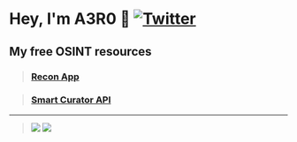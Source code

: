 # __Hey, I'm A3R0 :wave:__ [![Twitter](https://img.shields.io/badge/Twitter-%231DA1F2.svg?style=for-the-badge&logo=Twitter&logoColor=white)](https://twitter.com/rec0ndev)

## __My free OSINT resources__
> ### [Recon App](https://recon.us.com)

> ### [Smart Curator API](https://rapidapi.com/asyncisneat/api/smart-curator/)

----

> ![](https://github-readme-stats.vercel.app/api/top-langs/?username=hostinfodev&hide=css,html,shell,batchfile,hack&theme=synthwave&show_icons=true) ![](https://github-readme-stats.vercel.app/api?username=hostinfodev&show_icons=true&theme=synthwave)

